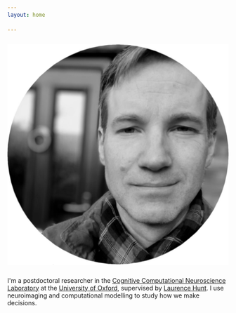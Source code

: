 ```yaml
---
layout: home

---
```

<div style="text-align:center"><img src ="/images/camnew.jpg" vspace="10" /></div>

I'm a postdoctoral researcher in the [Cognitive Computational Neuroscience Laboratory](https://www.huntlab.co.uk/) at the [University of Oxford](http://www.ox.ac.uk/), supervised by [Laurence Hunt](https://www.win.ox.ac.uk/people/laurence-hunt). I use neuroimaging and computational modelling to study how we make decisions.